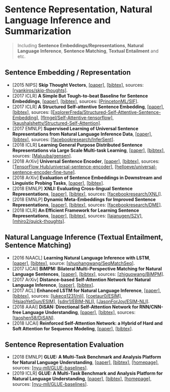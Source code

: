 # Sentence Representation, Natural Language Inference and Summarization

> Including **Sentence Embeddings/Representations**, **Natural Language Inference**, **Sentence Matching**, **Textual Entailment** and etc.

## Sentence Embedding / Representation
- [2015 NIPS] **Skip Thought Vectors**, [[paper]](https://papers.nips.cc/paper/5950-skip-thought-vectors.pdf), [[bibtex]](/Bibtex/Skip%20Thought%20Vectors.bib), sources: [[ryankiros/skip-thoughts]](https://github.com/ryankiros/skip-thoughts).
- [2017 ICLR] **A Simple But Tough-to-beat Baseline for Sentence Embeddings**, [[paper]](https://openreview.net/pdf?id=SyK00v5xx), [[bibtex]](/Bibtex/A%20Simple%20But%20Tough-to-beat%20Baseline%20for%20Sentence%20Embeddings.bib), sources: [[PrincetonML/SIF]](https://github.com/PrincetonML/SIF).
- [2017 ICLR] **A Structured Self-attentive Sentence Embedding**, [[paper]](https://arxiv.org/pdf/1703.03130.pdf), [[bibtex]](/Bibtex/A%20Structured%20Self-attentive%20Sentence%20Embedding.bib), sources: [[ExplorerFreda/Structured-Self-Attentive-Sentence-Embedding]](https://github.com/ExplorerFreda/Structured-Self-Attentive-Sentence-Embedding), [[flrngel/Self-Attentive-tensorflow]](https://github.com/flrngel/Self-Attentive-tensorflow), [[kaushalshetty/Structured-Self-Attention]](https://github.com/kaushalshetty/Structured-Self-Attention).
- [2017 EMNLP] **Supervised Learning of Universal Sentence Representations from Natural Language Inference Data**, [[paper]](http://aclweb.org/anthology/D17-1070), [[bibtex]](/Bibtex/Supervised%20Learning%20of%20Universal%20Sentence%20Representations%20from%20Natural%20Language%20Inference%20Data.bib), sources: [[facebookresearch/InferSent]](https://github.com/facebookresearch/InferSent).
- [2018 ICLR] **Learning General Purpose Distributed Sentence Representations via Large Scale Multi-task Learning**, [[paper]](https://openreview.net/pdf?id=B18WgG-CZ), [[bibtex]](/Bibtex/Learning%20General%20Purpose%20Distributed%20Sentence%20Representations%20via%20Large%20Scale%20Multi-task%20Learning.bib), sources: [[Maluuba/gensen]](https://github.com/Maluuba/gensen).
- [2018 ArXiv] **Universal Sentence Encoder**, [[paper]](https://arxiv.org/pdf/1803.11175.pdf), [[bibtex]](/Bibtex/Universal%20Sentence%20Encoder.bib), sources: [[TensorFlow Hub/universal-sentence-encoder]](https://tfhub.dev/google/universal-sentence-encoder/1), [[helloeve/universal-sentence-encoder-fine-tune]](https://github.com/helloeve/universal-sentence-encoder-fine-tune).
- [2018 ArXiv] **Evaluation of Sentence Embeddings in Downstream and Linguistic Probing Tasks**, [[paper]](https://arxiv.org/pdf/1806.06259.pdf), [[bibtex]](/Bibtex/Evaluation%20of%20sentence%20embeddings%20in%20downstream%20and%20linguistic%20probing%20tasks.bib).
- [2018 EMNLP] **XNLI: Evaluating Cross-lingual Sentence Representations**, [[paper]](http://aclweb.org/anthology/D18-1269), [[bibtex]](/Bibtex/XNLI%20-%20Evaluating%20Cross-lingual%20Sentence%20Representations.bib), sources: [[facebookresearch/XNLI]](https://github.com/facebookresearch/XNLI).
- [2018 EMNLP] **Dynamic Meta-Embeddings for Improved Sentence Representations**, [[paper]](http://aclweb.org/anthology/D18-1176), [[bibtex]](/Bibtex/Dynamic%20Meta-Embeddings%20for%20Improved%20Sentence%20Representations.bib), sources: [[facebookresearch/DME]](https://github.com/facebookresearch/DME).
- [2018 ICLR] **An Efficient Framework for Learning Sentence Representations**, [[paper]](https://openreview.net/pdf?id=rJvJXZb0W), [[bibtex]](/Bibtex/An%20Efficient%20Framework%20for%20Learning%20Sentence%20Representations.bib), sources: [[lajanugen/S2V]](https://github.com/lajanugen/S2V), [[mhiro2/quick-thoughts]](https://github.com/mhiro2/quick-thoughts).

## Natural Language Inference (Textual Entailment, Sentence Matching)
- [2016 NAACL] **Learning Natural Language Inference with LSTM**, [[paper]](http://www.aclweb.org/anthology/N16-1170), [[bibtex]](/Bibtex/Learning%20Natural%20Language%20Inference%20with%20LSTM.bib), source: [[shuohangwang/SeqMatchSeq]](https://github.com/shuohangwang/SeqMatchSeq).
- [2017 IJCAI] **BiMPM: Bilateral Multi-Perspective Matching for Natural Language Sentences**, [[paper]](https://arxiv.org/pdf/1702.03814.pdf), [[bibtex]](/Bibtex/Bilateral%20Multi-Perspective%20Matching%20for%20Natural%20Language%20Sentences.bib), sources: [[zhiguowang/BiMPM]](https://github.com/zhiguowang/BiMPM).
- [2017 ArXiv] **Distance-based Self-Attention Network for Natural Language Inference**, [[paper]](https://arxiv.org/pdf/1712.02047.pdf), [[bibtex]](/Bibtex/Distance-based%20Self-Attention%20Network%20for%20Natural%20Language%20Inference.bib).
- [2017 ACL] **Enhanced LSTM for Natural Language Inference**, [[paper]](http://aclweb.org/anthology/P17-1152), [[bibtex]](/Bibtex/Enhanced%20LSTM%20for%20Natural%20Language%20Inference.bib), sources: [[lukecq1231/nli]](https://github.com/lukecq1231/nli), [[coetaur0/ESIM]](https://github.com/coetaur0/ESIM), [[HsiaoYetGun/ESIM]](https://github.com/HsiaoYetGun/ESIM), [[sdnr1/EBIM-NLI]](https://github.com/sdnr1/EBIM-NLI), [[JasonForJoy/ESIM-NLI]](https://github.com/JasonForJoy/ESIM-NLI).
- [2018 AAAI] **DiSAN: Directional Self-Attention Network for RNN/CNN-free Language Understanding**, [[paper]](https://arxiv.org/pdf/1709.04696.pdf), [[bibtex]](/Bibtex/DiSAN%20-%20Directional%20Self-Attention%20Network%20for%20RNN%20-%20CNN-free%20Language%20Understanding.bib), sources: [[taoshen58/DiSAN]](https://github.com/taoshen58/DiSAN).
- [2018 IJCAI] **Reinforced Self-Attention Network: a Hybrid of Hard and Soft Attention for Sequence Modeling**, [[paper]](https://www.ijcai.org/proceedings/2018/0604.pdf), [[bibtex]](/Bibtex/Reinforced%20Self-Attention%20Network%20-%20a%20Hybrid%20of%20Hard%20and%20Soft%20Attention%20for%20Sequence%20Modeling.bib).

## Sentence Representation Evaluation
- [2018 EMNLP] **GLUE: A Multi-Task Benchmark and Analysis Platform for Natural Language Understanding**, [[paper]](http://aclweb.org/anthology/W18-5446), [[bibtex]](/Bibtex/GLUE%20-%02A%20Multi-Task%20Benchmark%20and%20Analysis%20Platform%20for%20Natural%20Language%20Understanding.bib), [[homepage]](https://gluebenchmark.com), sources: [[nyu-mll/GLUE-baselines]](https://github.com/nyu-mll/GLUE-baselines).
- [2019 ICLR] **GLUE: A Multi-Task Benchmark and Analysis Platform for Natural Language Understanding**, [[paper]](https://openreview.net/pdf?id=rJ4km2R5t7), [[bibtex]](/Bibtex/GLUE%20-%02A%20Multi-Task%20Benchmark%20and%20Analysis%20Platform%20for%20Natural%20Language%20Understanding.bib), [[homepage]](https://gluebenchmark.com), sources: [[nyu-mll/GLUE-baselines]](https://github.com/nyu-mll/GLUE-baselines).
